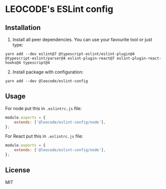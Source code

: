 # LEOCODE's ESLint config

## Installation

1. Install all peer dependencies. You can use your favourite tool or just type:

```
yarn add --dev eslint@7 @typescript-eslint/eslint-plugin@4 @typescript-eslint/parser@4 eslint-plugin-react@7 eslint-plugin-react-hooks@4 typescript@4
```

2. Install package with configuration:

```
yarn add --dev @leocode/eslint-config
```

## Usage

For node put this in `.eslintrc.js` file:

```js
module.exports = {
	extends: ['@leocode/eslint-config/node'],
};
```

For React put this in `.eslintrc.js` file:

```js
module.exports = {
	extends: ['@leocode/eslint-config/node'],
};
```

## License

MIT
